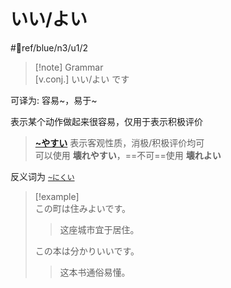 # いい/よい

 #📖ref/blue/n3/u1/2  

> [!note] Grammar  
> [v.conj.] いい/よい です  

可译为: 容易~，易于~  

表示某个动作做起来很容易，仅用于表示积极评价  
> [**~やすい**](やすい.md) 表示客观性质，消极/积极评价均可  
> 可以使用 **壊れやすい**，==不可==使用 **壊れよい**  

反义词为 [`~にくい`](にくい.md)  

> [!example]  
> この町は住みよいです。  
> > 这座城市宜于居住。  
>
> この本は分かりいいです。  
> > 这本书通俗易懂。  
>

